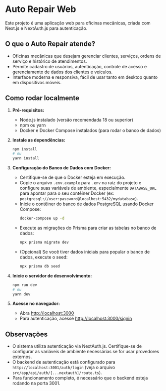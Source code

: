 # Auto Repair Web

Este projeto é uma aplicação web para oficinas mecânicas, criada com Next.js e NextAuth.js para autenticação.

## O que o Auto Repair atende?

- Oficinas mecânicas que desejam gerenciar clientes, serviços, ordens de serviço e histórico de atendimentos.
- Permite cadastro de usuários, autenticação, controle de acesso e gerenciamento de dados dos clientes e veículos.
- Interface moderna e responsiva, fácil de usar tanto em desktop quanto em dispositivos móveis.

## Como rodar localmente

1. **Pré-requisitos:**
   - Node.js instalado (versão recomendada 18 ou superior)
   - npm ou yarn
   - Docker e Docker Compose instalados (para rodar o banco de dados)

2. **Instale as dependências:**
   ```bash
   npm install
   # ou
   yarn install
   ```

3. **Configuração do Banco de Dados com Docker:**
   - Certifique-se de que o Docker esteja em execução.
   - Copie o arquivo `.env.example` para `.env` na raiz do projeto e configure suas variáveis de ambiente, especialmente `DATABASE_URL` para apontar para o seu contêiner Docker (ex: `postgresql://user:password@localhost:5432/mydatabase`).
   - Inicie o contêiner do banco de dados PostgreSQL usando Docker Compose:
     ```bash
     docker-compose up -d
     ```
   - Execute as migrações do Prisma para criar as tabelas no banco de dados:
     ```bash
     npx prisma migrate dev
     ```
   - (Opcional) Se você tiver dados iniciais para popular o banco de dados, execute o seed:
     ```bash
     npx prisma db seed
     ```

4. **Inicie o servidor de desenvolvimento:**
   ```bash
   npm run dev
   # ou
   yarn dev
   ```

5. **Acesse no navegador:**
   - Abra [http://localhost:3000](http://localhost:3000)
   - Para autenticação, acesse [http://localhost:3000/signin](http://localhost:3000/signin)

## Observações

- O sistema utiliza autenticação via NextAuth.js. Certifique-se de configurar as variáveis de ambiente necessárias se for usar provedores externos.
- O backend de autenticação está configurado para `http://localhost:3001/auth/login` (veja o arquivo `src/app/api/auth/[...nextauth]/route.ts`).
- Para funcionamento completo, é necessário que o backend esteja rodando na porta 3001.
